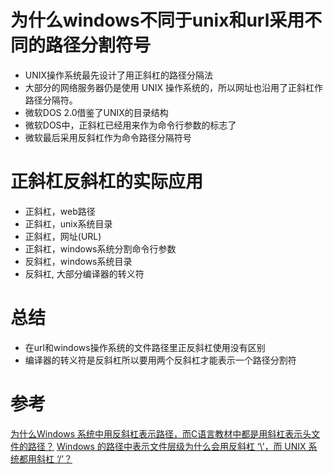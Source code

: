 # 为什么windows不同于unix和url采用不同的路径分割符号

* UNIX操作系统最先设计了用正斜杠的路径分隔法
* 大部分的网络服务器仍是使用 UNIX 操作系统的，所以网址也沿用了正斜杠作路径分隔符。
* 微软DOS 2.0借鉴了UNIX的目录结构
* 微软DOS中，正斜杠已经用来作为命令行参数的标志了
* 微软最后采用反斜杠作为命令路径分隔符号

# 正斜杠反斜杠的实际应用

* 正斜杠，web路径
* 正斜杠，unix系统目录
* 正斜杠，网址(URL)
* 正斜杠，windows系统分割命令行参数
* 反斜杠，windows系统目录
* 反斜杠, 大部分编译器的转义符

# 总结

* 在url和windows操作系统的文件路径里正反斜杠使用没有区别
* 编译器的转义符是反斜杠所以要用两个反斜杠才能表示一个路径分割符

# 参考

[为什么Windows 系统中用反斜杠表示路径，而C语言教材中都是用斜杠表示头文件的路径？](https://blog.csdn.net/kuweicai/article/details/51059136)
[Windows 的路径中表示文件层级为什么会用反斜杠 ‘\’，而 UNIX 系统都用斜杠 ‘/’？](https://www.zhihu.com/question/19970412/answer/15479052)